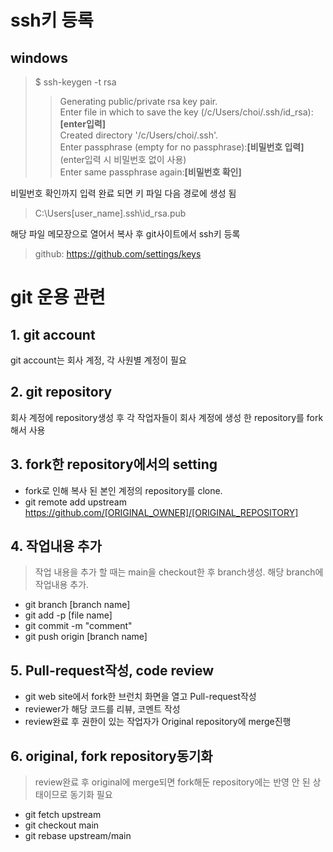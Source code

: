 # ssh키 등록
## windows
> $ ssh-keygen -t rsa
> > Generating public/private rsa key pair.  
> > Enter file in which to save the key (/c/Users/choi/.ssh/id_rsa):**[enter입력]**  
> > Created directory '/c/Users/choi/.ssh'.  
> > Enter passphrase (empty for no passphrase):**[비밀번호 입력]**(enter입력 시 비밀번호 없이 사용)  
> > Enter same passphrase again:**[비밀번호 확인]**  

비밀번호 확인까지 입력 완료 되면 키 파일 다음 경로에 생성 됨 
> C:\Users\[user_name]\.ssh\id_rsa.pub

해당 파일 메모장으로 열어서 복사 후 git사이트에서 ssh키 등록

> github: https://github.com/settings/keys

# git 운용 관련
## 1. git account
git account는 회사 계정, 각 사원별 계정이 필요

## 2. git repository
회사 계정에 repository생성 후 각 작업자들이 회사 계정에 생성 한 repository를 
fork해서 사용

## 3. fork한 repository에서의 setting
- fork로 인해 복사 된 본인 계정의 repository를 clone.
- git remote add upstream https://github.com/[ORIGINAL_OWNER]/[ORIGINAL_REPOSITORY]

## 4. 작업내용 추가
> 작업 내용을 추가 할 때는 main을 checkout한 후 branch생성. 해당 branch에 작업내용 추가.
- git branch [branch name]
- git add -p [file name]
- git commit -m "comment"
- git push origin [branch name]

## 5. Pull-request작성, code review
- git web site에서 fork한 브런치 화면을 열고 Pull-request작성
- reviewer가 해당 코드를 리뷰, 코멘트 작성
- review완료 후 권한이 있는 작업자가 Original repository에 merge진행

## 6. original, fork repository동기화
> review완료 후 original에 merge되면 fork해둔 repository에는 반영 안 된 상태이므로 동기화 필요
- git fetch upstream
- git checkout main
- git rebase upstream/main
